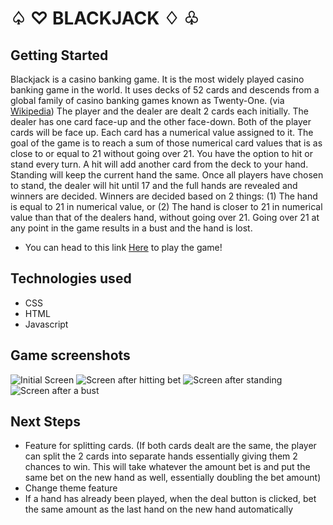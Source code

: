 # ♤ ♡ BLACKJACK ♢ ♧

## Getting Started
Blackjack is a casino banking game. It is the most widely played casino banking game in the world. It uses decks of 52 cards and descends from a global family of casino banking games known as Twenty-One. (via [Wikipedia](https://en.wikipedia.org/wiki/Blackjack)) The player and the dealer are dealt 2 cards each initially. The dealer has one card face-up and the other face-down. Both of the player cards will be face up. Each card has a numerical value assigned to it. The goal of the game is to reach a sum of those numerical card values that is as close to or equal to 21 without going over 21. You have the option to hit or stand every turn. A hit will add another card from the deck to your hand. Standing will keep the current hand the same. Once all players have chosen to stand, the dealer will hit until 17 and the full hands are revealed and winners are decided. Winners are decided based on 2 things: (1) The hand is equal to 21 in numerical value, or (2) The hand is closer to 21 in numerical value than that of the dealers hand, without going over 21. Going over 21 at any point in the game results in a bust and the hand is lost. 
- You can head to this link [Here](https://lmikszta1.github.io/Blackjack-Project/) to play the game!

## Technologies used
- CSS
- HTML
- Javascript

## Game screenshots
<img src="https://i.imgur.com/PJkOFfk.png" alt="Initial Screen">
<img src="https://i.imgur.com/5SWh3es.png" alt="Screen after hitting bet">
<img src="https://i.imgur.com/zZEeXcR.png" alt="Screen after standing">
<img src="https://i.imgur.com/C9uR5HI.png" alt="Screen after a bust">

## Next Steps
- Feature for splitting cards. (If both cards dealt are the same, the player can split the 2 cards into separate hands essentially giving them 2 chances to win. This will take whatever the amount bet is and put the same bet on the new hand as well, essentially doubling the bet amount) 
- Change theme feature
- If a hand has already been played, when the deal button is clicked, bet the same amount as the last hand on the new hand automatically